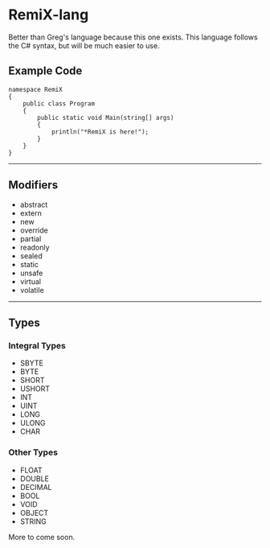 # RemiX-lang
Better than Greg's language because this one exists.
This language follows the C# syntax, but will be much easier to use.
## Example Code
```
namespace RemiX
{
    public class Program
    {
        public static void Main(string[] args)
        {
            println("*RemiX is here!");
        }
    }
}
```
***
## Modifiers
- abstract
- extern
- new
- override
- partial
- readonly
- sealed
- static
- unsafe
- virtual
- volatile
*** 
## Types
### Integral Types
* SBYTE
* BYTE 
* SHORT 
* USHORT 
* INT 
* UINT 
* LONG 
* ULONG 
* CHAR
    
### Other Types
* FLOAT 
* DOUBLE 
* DECIMAL 
* BOOL 
* VOID 
* OBJECT 
* STRING 



More to come soon.
